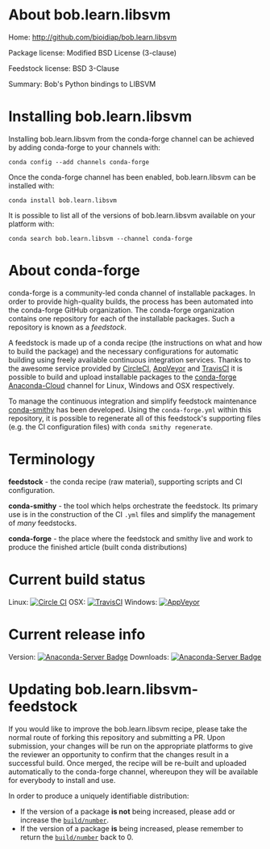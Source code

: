 About bob.learn.libsvm
======================

Home: http://github.com/bioidiap/bob.learn.libsvm

Package license: Modified BSD License (3-clause)

Feedstock license: BSD 3-Clause

Summary: Bob's Python bindings to LIBSVM



Installing bob.learn.libsvm
===========================

Installing bob.learn.libsvm from the conda-forge channel can be achieved by adding conda-forge to your channels with:

```
conda config --add channels conda-forge
```

Once the conda-forge channel has been enabled, bob.learn.libsvm can be installed with:

```
conda install bob.learn.libsvm
```

It is possible to list all of the versions of bob.learn.libsvm available on your platform with:

```
conda search bob.learn.libsvm --channel conda-forge
```


About conda-forge
=================

conda-forge is a community-led conda channel of installable packages.
In order to provide high-quality builds, the process has been automated into the
conda-forge GitHub organization. The conda-forge organization contains one repository 
for each of the installable packages. Such a repository is known as a *feedstock*.

A feedstock is made up of a conda recipe (the instructions on what and how to build
the package) and the necessary configurations for automatic building using freely
available continuous integration services. Thanks to the awesome service provided by
[CircleCI](https://circleci.com/), [AppVeyor](http://www.appveyor.com/)
and [TravisCI](https://travis-ci.org/) it is possible to build and upload installable
packages to the [conda-forge](https://anaconda.org/conda-forge)
[Anaconda-Cloud](http://docs.anaconda.org/) channel for Linux, Windows and OSX respectively.

To manage the continuous integration and simplify feedstock maintenance
[conda-smithy](http://github.com/conda-forge/conda-smithy) has been developed.
Using the ``conda-forge.yml`` within this repository, it is possible to regenerate all of
this feedstock's supporting files (e.g. the CI configuration files) with ``conda smithy regenerate``.


Terminology
===========

**feedstock** - the conda recipe (raw material), supporting scripts and CI configuration.

**conda-smithy** - the tool which helps orchestrate the feedstock.
                   Its primary use is in the construction of the CI ``.yml`` files
                   and simplify the management of *many* feedstocks.

**conda-forge** - the place where the feedstock and smithy live and work to
                  produce the finished article (built conda distributions)

Current build status
====================

Linux: [![Circle CI](https://circleci.com/gh/conda-forge/bob.learn.libsvm-feedstock.svg?style=svg)](https://circleci.com/gh/conda-forge/bob.learn.libsvm-feedstock)
OSX: [![TravisCI](https://travis-ci.org/conda-forge/bob.learn.libsvm-feedstock.svg?branch=master)](https://travis-ci.org/conda-forge/bob.learn.libsvm-feedstock) 
Windows: [![AppVeyor](https://ci.appveyor.com/api/projects/status/github/conda-forge/bob-learn-libsvm-feedstock?svg=True)](https://ci.appveyor.com/project/conda-forge/bob-learn-libsvm-feedstock/branch/master)

Current release info
====================
Version: [![Anaconda-Server Badge](https://anaconda.org/conda-forge/bob.learn.libsvm/badges/version.svg)](https://anaconda.org/conda-forge/bob.learn.libsvm)
Downloads: [![Anaconda-Server Badge](https://anaconda.org/conda-forge/bob.learn.libsvm/badges/downloads.svg)](https://anaconda.org/conda-forge/bob.learn.libsvm)


Updating bob.learn.libsvm-feedstock
===================================

If you would like to improve the bob.learn.libsvm recipe, please take the normal
route of forking this repository and submitting a PR. Upon submission, your changes will
be run on the appropriate platforms to give the reviewer an opportunity to confirm that the
changes result in a successful build. Once merged, the recipe will be re-built and uploaded
automatically to the conda-forge channel, whereupon they will be available for everybody to
install and use.

In order to produce a uniquely identifiable distribution:
 * If the version of a package **is not** being increased, please add or increase
   the [``build/number``](http://conda.pydata.org/docs/building/meta-yaml.html#build-number-and-string). 
 * If the version of a package **is** being increased, please remember to return
   the [``build/number``](http://conda.pydata.org/docs/building/meta-yaml.html#build-number-and-string)
   back to 0.
